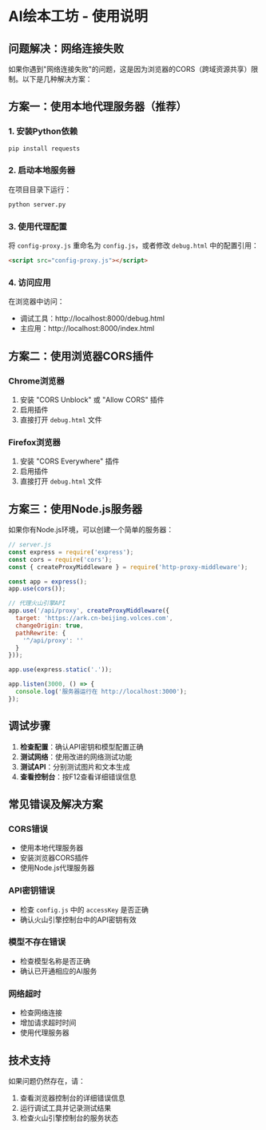 # AI绘本工坊 - 使用说明

## 问题解决：网络连接失败

如果你遇到"网络连接失败"的问题，这是因为浏览器的CORS（跨域资源共享）限制。以下是几种解决方案：

## 方案一：使用本地代理服务器（推荐）

### 1. 安装Python依赖
```bash
pip install requests
```

### 2. 启动本地服务器
在项目目录下运行：
```bash
python server.py
```

### 3. 使用代理配置
将 `config-proxy.js` 重命名为 `config.js`，或者修改 `debug.html` 中的配置引用：
```html
<script src="config-proxy.js"></script>
```

### 4. 访问应用
在浏览器中访问：
- 调试工具：http://localhost:8000/debug.html
- 主应用：http://localhost:8000/index.html

## 方案二：使用浏览器CORS插件

### Chrome浏览器
1. 安装 "CORS Unblock" 或 "Allow CORS" 插件
2. 启用插件
3. 直接打开 `debug.html` 文件

### Firefox浏览器
1. 安装 "CORS Everywhere" 插件
2. 启用插件
3. 直接打开 `debug.html` 文件

## 方案三：使用Node.js服务器

如果你有Node.js环境，可以创建一个简单的服务器：

```javascript
// server.js
const express = require('express');
const cors = require('cors');
const { createProxyMiddleware } = require('http-proxy-middleware');

const app = express();
app.use(cors());

// 代理火山引擎API
app.use('/api/proxy', createProxyMiddleware({
  target: 'https://ark.cn-beijing.volces.com',
  changeOrigin: true,
  pathRewrite: {
    '^/api/proxy': ''
  }
}));

app.use(express.static('.'));

app.listen(3000, () => {
  console.log('服务器运行在 http://localhost:3000');
});
```

## 调试步骤

1. **检查配置**：确认API密钥和模型配置正确
2. **测试网络**：使用改进的网络测试功能
3. **测试API**：分别测试图片和文本生成
4. **查看控制台**：按F12查看详细错误信息

## 常见错误及解决方案

### CORS错误
- 使用本地代理服务器
- 安装浏览器CORS插件
- 使用Node.js代理服务器

### API密钥错误
- 检查 `config.js` 中的 `accessKey` 是否正确
- 确认火山引擎控制台中的API密钥有效

### 模型不存在错误
- 检查模型名称是否正确
- 确认已开通相应的AI服务

### 网络超时
- 检查网络连接
- 增加请求超时时间
- 使用代理服务器

## 技术支持

如果问题仍然存在，请：
1. 查看浏览器控制台的详细错误信息
2. 运行调试工具并记录测试结果
3. 检查火山引擎控制台的服务状态

